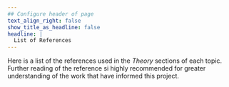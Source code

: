 ```yaml
---
## Configure header of page
text_align_right: false
show_title_as_headline: false
headline: |
  List of References
---
```


<!-- this is a subheadline -->
Here is a list of the references used in the *Theory* sections of each topic. Further reading of the reference si highly recommended for greater understanding of the work that have informed this project.